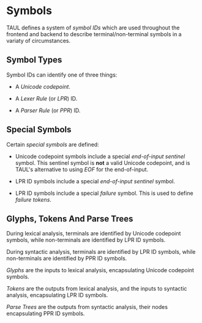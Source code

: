 # Symbols

TAUL defines a system of *symbol IDs* which are used throughout the frontend and backend to describe terminal/non-terminal
symbols in a variaty of circumstances.

## Symbol Types

Symbol IDs can identify one of three things:

- A *Unicode codepoint*.

- A *Lexer Rule* (or *LPR*) ID.

- A *Parser Rule* (or *PPR*) ID.

## Special Symbols

Certain *special symbols* are defined:

- Unicode codepoint symbols include a special *end-of-input sentinel* symbol. This sentinel symbol is **not** a valid Unicode
codepoint, and is TAUL's alternative to using *EOF* for the end-of-input.

- LPR ID symbols include a special *end-of-input sentinel* symbol.

- LPR ID symbols include a special *failure* symbol. This is used to define *failure tokens*.

## Glyphs, Tokens And Parse Trees

During lexical analysis, terminals are identified by Unicode codepoint symbols, while non-terminals are identified
by LPR ID symbols.

During syntactic analysis, terminals are identified by LPR ID symbols, while non-terminals are identified by PPR
ID symbols.

*Glyphs* are the inputs to lexical analysis, encapsulating Unicode codepoint symbols.

*Tokens* are the outputs from lexical analysis, and the inputs to syntactic analysis, encapsulating LPR ID symbols.

*Parse Trees* are the outputs from syntactic analysis, their nodes encapsulating PPR ID symbols.